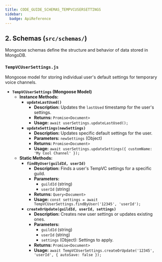 ```yaml
---
title: CODE_GUIDE_SCHEMAS_TEMPVCUSERSETTINGS
sidebar:
  badge: ApiReference
---
```


## 2. Schemas (`src/schemas/`)

Mongoose schemas define the structure and behavior of data stored in MongoDB.

### `TempVCUserSettings.js`
Mongoose model for storing individual user's default settings for temporary voice channels.

*   **`TempVCUserSettings` (Mongoose Model)**
    *   **Instance Methods:**
        *   **`updateLastUsed()`**
            *   **Description:** Updates the `lastUsed` timestamp for the user's settings.
            *   **Returns:** `Promise<Document>`
            *   **Usage:** `await userSettings.updateLastUsed();`
        *   **`updateSettings(newSettings)`**
            *   **Description:** Updates specific default settings for the user.
            *   **Parameters:** `newSettings` (Object)
            *   **Returns:** `Promise<Document>`
            *   **Usage:** `await userSettings.updateSettings({ customName: 'My Cool Channel' });`
    *   **Static Methods:**
        *   **`findByUser(guildId, userId)`**
            *   **Description:** Finds a user's TempVC settings for a specific guild.
            *   **Parameters:**
                *   `guildId` (string)
                *   `userId` (string)
            *   **Returns:** `Query<Document>`
            *   **Usage:** `const settings = await TempVCUserSettings.findByUser('12345', 'userId');`
        *   **`createOrUpdate(guildId, userId, settings)`**
            *   **Description:** Creates new user settings or updates existing ones.
            *   **Parameters:**
                *   `guildId` (string)
                *   `userId` (string)
                *   `settings` (Object): Settings to apply.
            *   **Returns:** `Promise<Document>`
            *   **Usage:** `await TempVCUserSettings.createOrUpdate('12345', 'userId', { autoSave: false });`

